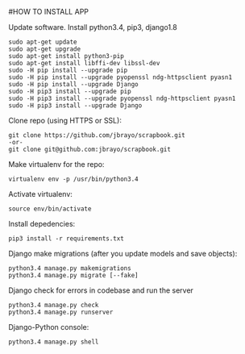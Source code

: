 #HOW TO INSTALL APP

Update software. Install python3.4, pip3, django1.8

```
sudo apt-get update
sudo apt-get upgrade
sudo apt-get install python3-pip
sudo apt-get install libffi-dev libssl-dev
sudo -H pip install --upgrade pip
sudo -H pip install --upgrade pyopenssl ndg-httpsclient pyasn1
sudo -H pip install --upgrade Django
sudo -H pip3 install --upgrade pip
sudo -H pip3 install --upgrade pyopenssl ndg-httpsclient pyasn1
sudo -H pip3 install --upgrade Django
```

Clone repo (using HTTPS or SSL):
```
git clone https://github.com/jbrayo/scrapbook.git
-or-
git clone git@github.com:jbrayo/scrapbook.git
```

Make virtualenv for the repo:
```
virtualenv env -p /usr/bin/python3.4
```

Activate virtualenv:
```
source env/bin/activate
```

Install depedencies:
```
pip3 install -r requirements.txt
```

Django make migrations (after you update models and save objects):
```
python3.4 manage.py makemigrations
python3.4 manage.py migrate [--fake]
```

Django check for errors in codebase and run the server
```
python3.4 manage.py check
python3.4 manage.py runserver
```

Django-Python console:
```
python3.4 manage.py shell
```
